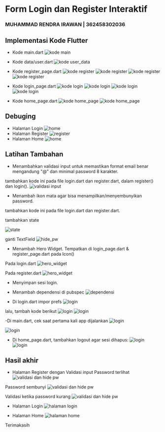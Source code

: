# Form Login dan Register Interaktif
### MUHAMMAD RENDRA IRAWAN | 362458302036

## Implementasi Kode Flutter
- Kode main.dart
![kode main](media/main.png)

- Kode data/user.dart
![kode user_data](media/user_data.png)

- Kode register_page.dart
![kode register](media/register_1.png)
![kode register](media/register_2.png)
![kode register](media/register_3.png)
![kode register](media/register_4.png)

- Kode login_page.dart
![kode login](media/login_1.png)
![kode login](media/login_2.png)
![kode login](media/login_3.png)
![kode login](media/login_4.png)

- Kode home_page.dart
![kode home_page](media/home_1.png)
![kode home_page](media/home_2.png)

## Debuging
- Halaman Login
![home](media/page_login.png)
- Halaman Register
![register](media/page_register.png)
- Halaman Home
![home](media/page_home.png)

## Latihan Tambahan
- Menambahkan validasi input untuk memastikan format email benar mengandung "@" dan minimal password 8 karakter.

tambahkan kode ini pada file login.dart dan register.dart, dalam register() dan login().
![validasi input](media/validasi_input.png)

- Menambah ikon mata agar bisa menampilkan/menyembunyikan password.

tambahkan kode ini pada file login.dart dan register.dart.

tambahkan state

![state](media/state.png)

ganti TextField
![hide_pw](media/hide_password.png)

- Menambah Hero Widget.
Tempatkan di login_page.dart & register_page.dart pada Icon()

Pada login.dart
![hero_widget](media/hero_login.png)

Pada register.dart
![hero_widget](media/hero_register.png)

- Menyimpan sesi login.

- Menambah dependensi di pubspec
![dependensi](media/dependensi_pub.png)

- Di login.dart impor prefs
![login](media/sesiLogin_login.png)

lalu, tambah kode berikut
![login](media/sesiLogin_login_2.png)
![login](media/sesiLogin_login_3.png)

-Di main.dart, cek saat pertama kali app dijalankan
![login](media/sesiLogin_main.png)

![login](media/sesiLogin_main_2.png)

- Di home_page.dart, tambahkan logout agar sesi dihapus:
![login](media/sesiLogin_home.png)
![login](media/sesiLogin_home_2.png)


## Hasil akhir

- Halaman Register dengan  Validasi input
Password terlihat
![validasi dan hide pw](media/register_tampil.png)

Password sembunyi
![validasi dan hide pw](media/register_tutup.png)

Validasi ketika password kurang
![validasi dan hide pw](media/register_kurang.png)

- Halaman Login
![halaman login](media/login_page.png)

- Halaman Home
![halaman home](media/home_page_2.png)

Terimakasih

